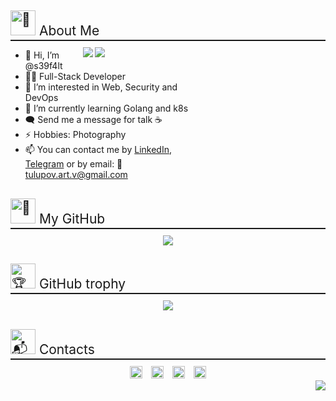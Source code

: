 <html>
    <body>
        <div style="display: block;">
            <h2 style="text-align: left; margin-bottom: 2%; border-bottom: 2px solid; font-weight: normal; padding-bottom: 2px;"><img style="width: 40px; height: 40px; margin: 0;" src="https://www.freecodecamp.org/news/content/images/size/w2000/2019/08/octo.png" alt="🌟" /> About Me</h2>
            <div align="right" style="max-width:30%;">
                <img align="right" src="https://www.hackthebox.com/badge/image/1277305"/>
                <img align="right" src="https://media.tenor.com/WsDRTInPyNkAAAAM/laptop.gif"/>
            </div>
            <div align="left" style="max-width:60%;">
                <ul>
                    <li>👋 Hi, I’m @s39f4lt</li>
                    <li>👨‍💻 Full-Stack Developer</li>
                    <li>👀 I’m interested in Web, Security and DevOps</li>
                    <li>🌱 I’m currently learning Golang and k8s</li>
                    <li>🗨️ Send me a message for talk ☕</li>
                    <li>⚡ Hobbies: Photography</li>
                    <li>📫 You can contact me by <a href="https://www.linkedin.com/in/tulupov-art-v" target="_blank">LinkedIn</a>, <a href="https://t.me/tulupovartem" target="_blank">Telegram</a> or by email: 💼 <a href="mailto:https://tulupov.art.v@gmail.com" target="_blank">tulupov.art.v@gmail.com</a></li>
                </ul>
            </div>
        </div>
        <div style="text-align: center;">
            <h2 style="text-align: left; margin-bottom: 2%; border-bottom: 2px solid; font-weight: normal; padding-bottom: 2px;"><img style="width: 40px; height: 40px; margin: 0;" src="https://github.githubassets.com/images/modules/logos_page/Octocat.png" alt="💾" /> My GitHub</h2>
            <img src="https://github-readme-stats.vercel.app/api/top-langs/?username=s39f4lt&show_icons=true&theme=transparent"/>
        </dib>
        <div style="display: block;">
            <h2 style="text-align: left; margin-bottom: 2%; border-bottom: 2px solid; font-weight: normal; padding-bottom: 2px;"><img style="width: 40px; height: 40px; margin: 0;" src="https://icons.iconarchive.com/icons/artcore-illustrations/artcore-4/512/github-icon.png" alt="🏆" /> GitHub trophy</h2>
            <img src="https://github-profile-trophy.vercel.app/?username=s39f4lt&theme=onedark&column=5"/>
        </div>
        <div style="display: block;">
            <h2 style="text-align: left; margin-bottom: 2%; border-bottom: 2px solid; font-weight: normal; padding-bottom: 2px;"><img style="width: 40px; height: 40px; margin: 0;" src="https://octodex.github.com/images/minion.png" alt="📬" /> Contacts</h2>
            <a href="https://t.me/tulupovartem" target="_blank"><img style="padding-left: 5px; padding-right: 5px; width: 20px; height: 20px;" src="https://telegra.ph/file/26d2289b53f2b5f183a49.png" alt="Telegram" /></a>
            <a href="mailto:https://tulupov.art.v@gmail.com" target="_blank"><img style="padding-left: 5px; padding-right: 5px; width: 20px; height: 20px;" src="https://img.icons8.com/color/48/000000/gmail--v2.png" alt="GMail" /></a>
            <a href="https://www.linkedin.com/in/tulupov-art-v" target="_blank"><img style="padding-left: 5px; padding-right: 5px; width: 20px; height: 20px;" src="https://raw.githubusercontent.com/rahuldkjain/github-profile-readme-generator/master/src/images/icons/Social/linked-in-alt.svg" alt="LinkedIn" /></a>
            <a href="https://www.reddit.com/user/t1mmik" target="_blank"><img style="padding-left: 5px; padding-right: 5px; width: 20px; height: 20px;" src="https://images.vexels.com/media/users/3/141097/isolated/lists/b9ae06c09f2ef921415cef871e7aa9c2-reddit-distorted-round-icon.png" alt="Reddit" /></a>
        </div>
        <div style="display: block;" >
            <img align="right" src="https://visitcount.itsvg.in/api?id=s39f4lt&label=Profile%20Views&color=1&pretty=true" />
        </div>
    </body>
</html>
 
